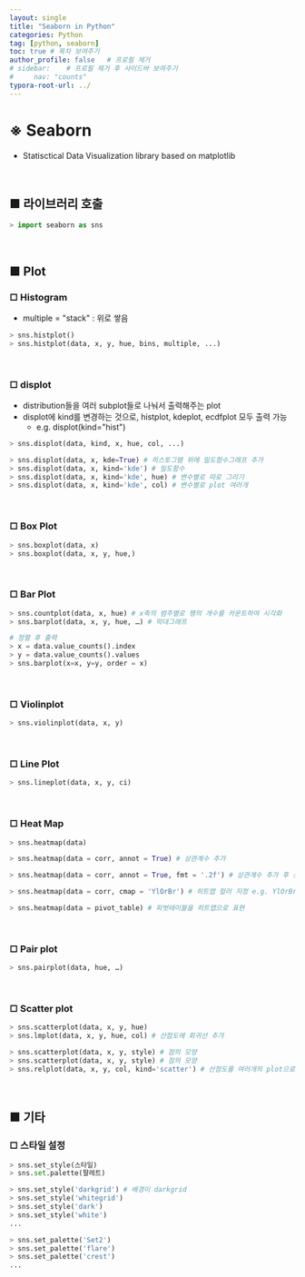 ```yaml
---
layout: single
title: "Seaborn in Python"
categories: Python
tag: [python, seaborn]
toc: true # 목차 보여주기
author_profile: false   # 프로필 제거
# sidebar:    # 프로필 제거 후 사이드바 보여주기
#     nav: "counts"
typora-root-url: ../
---
```


# **※ Seaborn**
- Statisctical Data Visualization library based on matplotlib

<br>

## ■ 라이브러리 호출

```py
> import seaborn as sns
```

<br>

## ■ Plot

### □ Histogram
- multiple = "stack" : 위로 쌓음

```py
> sns.histplot()
> sns.histplot(data, x, y, hue, bins, multiple, ...)
```

<br>

### □ displot
- distribution들을 여러 subplot들로 나눠서 출력해주는 plot
- displot에 kind를 변경하는 것으로, histplot, kdeplot, ecdfplot 모두 출력 가능
  - e.g. displot(kind="hist")

```py
> sns.displot(data, kind, x, hue, col, ...)
```

```py
> sns.displot(data, x, kde=True) # 히스토그램 위에 밀도함수그래프 추가
> sns.displot(data, x, kind='kde') # 밀도함수
> sns.displot(data, x, kind='kde', hue) # 변수별로 따로 그리기
> sns.displot(data, x, kind='kde', col) # 변수별로 plot 여러개
```

<br>

### □ Box Plot

```py
> sns.boxplot(data, x)
> sns.boxplot(data, x, y, hue,)
```

<br>

### □ Bar Plot

```py
> sns.countplot(data, x, hue) # x축의 범주별로 행의 개수를 카운트하여 시각화
> sns.barplot(data, x, y, hue, …) # 막대그래프
```

```py
# 정렬 후 출력
> x = data.value_counts().index
> y = data.value_counts().values
> sns.barplot(x=x, y=y, order = x)
```

<br>

### □ Violinplot

```py
> sns.violinplot(data, x, y)
```

<br>

### □ Line Plot

```py
> sns.lineplot(data, x, y, ci)
```

<br>

### □ Heat Map

```py
> sns.heatmap(data)
```

```py
> sns.heatmap(data = corr, annot = True) # 상관계수 추가

> sns.heatmap(data = corr, annot = True, fmt = '.2f') # 상관계수 추가 후 소수점 둘째 자리까지 표현

> sns.heatmap(data = corr, cmap = 'YlOrBr') # 히트맵 컬러 지정 e.g. YlOrBr

> sns.heatmap(data = pivot_table) # 피벗테이블을 히트맵으로 표현
```

<br>

### □ Pair plot

```py
> sns.pairplot(data, hue, …)
```

<br>

### □ Scatter plot

```py
> sns.scatterplot(data, x, y, hue)
> sns.lmplot(data, x, y, hue, col) # 산점도에 회귀선 추가
```

```py
> sns.scatterplot(data, x, y, style) # 점의 모양
> sns.scatterplot(data, x, y, style) # 점의 모양
> sns.relplot(data, x, y, col, kind='scatter') # 산점도를 여러개의 plot으로 나눔, col에는 구분할 변수
```

<br>

## ■ 기타

### □ 스타일 설정

```py
> sns.set_style(스타일)
> sns.set.palette(팔레트)
```

```py
> sns.set_style('darkgrid') # 배경이 darkgrid
> sns.set_style('whitegrid')
> sns.set_style('dark')
> sns.set_style('white')
...
```

```py
> sns.set_palette('Set2')
> sns.set_palette('flare')
> sns.set_palette('crest')
...
```